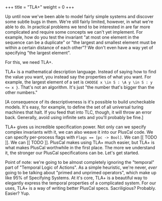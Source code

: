 +++
title = "TLA+"
weight = 0
+++

Up until now we've been able to model fairly simple systems and discover some subtle bugs in them. We're still fairly limited, however, in what we're able to do. In practical problems we tend to be interested in are far more complicated and require some concepts we can't yet implement. For example, how do you test the invariant "at most one element in the sequence can be a duplicate" or "the largest and smallest element must be within a certain distance of each other"? We don't even have a way yet of specifying "the largest element".

For this, we need TLA+.

TLA+ is a mathematical description language. Instead of saying how to find the value you want, you instead say the properties of what you want. For example, the largest element of a set is `CHOOSE x \in S : \A y \in S : y <= x }`. That's not an algorithm. It's just "the number that's bigger than the other numbers."

[A consequence of its descriptiveness is it's possible to build uncheckable models. It's easy, for example, to define the set of all universal turing machines that halt. If you feed that into TLC, though, it will throw an error back. Generally, avoid using infinite sets and you'll probably be fine.]

TLA+ gives us incredible specification power. Not only can we specify complex invariants with it, we can also weave it into our PlusCal code. We can specify per-process flags with `Flags == [pc -> Bool]`. We can [[ TODO ]]. We can [[ TODO ]]. PlusCal makes using TLA+ much easier, but TLA+ is what makes PlusCal worthwhile in the first place. The more we understand it, the stronger our PlusCal specifications can be. Let's get started.

Point of note: we're going to be almost completely ignoring the "temporal" part of "Temporal Logic of Actions". As a simple heuristic, we're never, _ever_ going to be talking about "primed and unprimed operators", which make up like 95% of Specifying Systems. At it's core, TLA+ is a beautiful way to elegantly express the temporal properties of a complicated system. For our uses, TLA+ is a way of writing better PlusCal specs. Sacriligious? Probably. Easier? Yup.
